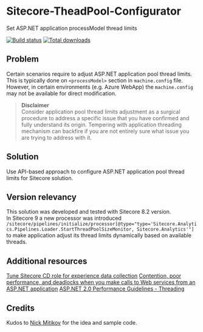 # Sitecore-TheadPool-Configurator
Set ASP.NET application processModel thread limits

[![Build status](https://ivansharamok.visualstudio.com/_apis/public/build/definitions/2ec1bc18-0293-4723-aa8d-fe71ef469a07/2/badge)](https://ivansharamok.visualstudio.com/SitecoreProjects/_build/index?definitionId=2)
[![Total downloads](https://img.shields.io/github/downloads/ivansharamok/Sitecore-TheadPool-Configurator/total.svg)](https://github.com/ivansharamok/Sitecore-TheadPool-Configurator/releases)


## Problem
Certain scenarios require to adjust ASP.NET application pool thread limits. This is typically done on `<processModel>` section in `machine.config` file. However, in certain environments (e.g. Azure WebApp) the `machine.config` may not be available for direct modification.
>**Disclaimer**  
Consider application pool thread limits adjustment as a surgical procedure to address a specific issue that you have confirmed and fully understand its origin. Tempering with application threading mechanism can backfire if you are not entirely sure what issue you are trying to address with it.

## Solution
Use API-based approach to configure ASP.NET application pool thread limits for Sitecore solution.

## Version relevancy
This solution was developed and tested with Sitecore 8.2 version.  
In Sitecore 9 a new processor was introduced `/sitecore/pipelines/initialize/processor[@type="type='Sitecore.Analytics.Pipelines.Loader.StartThreadPoolSizeMonitor, Sitecore.Analytics'"]` to make application adjust its thread limits dynamically based on available threads.

## Additional resources
[Tune Sitecore CD role for experience data collection](http://blog.sharamok.com/2018-04-07/prepare-cd-for-experience-data-collection/)
[Contention, poor performance, and deadlocks when you make calls to Web services from an ASP.NET application](https://support.microsoft.com/en-in/help/821268/contention-poor-performance-and-deadlocks-when-you-make-calls-to-web-s)
[ASP.NET 2.0 Performance Guidelines - Threading](http://www.guidanceshare.com/wiki/ASP.NET_2.0_Performance_Guidelines_-_Threading)

## Credits
Kudos to [Nick Mitikov](https://github.com/mitikov) for the idea and sample code.